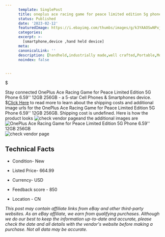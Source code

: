 ```yaml
---
      template: SinglePost
      title: oneplus ace racing game for peace limited edition 5g phone 6 59 12gb 256gb
      status: Published
      date: '2023-02-12'
      featuredImage: https://i.ebayimg.com/thumbs/images/g/k3YAAOSwNPxjKUu6/s-l225.jpg
      categories: 
      excerpt: >-
        [smartphone,device ,hand held device]
      meta:
      canonicalLink: ''
      description: [handheld,industrially made,well crafted,Portable,Mobile,Compact,Convenient,Lightweight,Maneuverable,Man-portable,Miniature,Carriable,Hand-held,Light,Holdable,Transportable,Mobile device,Pocket-sized,On-the-go,Wireless,Cordless,Compact size,Convenient size, smartphone,device ,hand held device]
      noindex: false
      
        
---
```

$

Stay connected OnePlus Ace Racing Game for Peace Limited Edition 5G Phone 6.59'' 12GB 256GB - a 5-star Cell Phones & Smartphones device.
$[Click Here](https://www.ebay.com/itm/225170593587?hash=item346d369733%3Ag%3Ak3YAAOSwNPxjKUu6&mkevt=1&mkcid=1&mkrid=711-53200-19255-0&campid=%253CePNCampaignId%253E&customid=%253CreferenceId%253E&toolid=10049) to read more to learn about the shipping costs and additional image urls for the OnePlus Ace Racing Game for Peace Limited Edition 5G Phone 6.59'' 12GB 256GB. Shipping cost is undefined. Here is how the product looks ![check vendor page](https://i.ebayimg.com/thumbs/images/g/k3YAAOSwNPxjKUu6/s-l225.jpg)and the additional images are![OnePlus Ace Racing Game for Peace Limited Edition 5G Phone 6.59'' 12GB 256GB](https://i.ebayimg.com/images/g/k3YAAOSwNPxjKUu6/s-l1200.jpg)![check vendor page](https://origin-galleryplus.ebayimg.com/ws/web/225170593587_2_0_1/225x225.jpg,https://origin-galleryplus.ebayimg.com/ws/web/225170593587_3_0_1/225x225.jpg,https://origin-galleryplus.ebayimg.com/ws/web/225170593587_4_0_1/225x225.jpg,https://origin-galleryplus.ebayimg.com/ws/web/225170593587_5_0_1/225x225.jpg,https://origin-galleryplus.ebayimg.com/ws/web/225170593587_6_0_1/225x225.jpg,https://origin-galleryplus.ebayimg.com/ws/web/225170593587_7_0_1/225x225.jpg,https://origin-galleryplus.ebayimg.com/ws/web/225170593587_8_0_1/225x225.jpg,https://origin-galleryplus.ebayimg.com/ws/web/225170593587_9_0_1/225x225.jpg,https://origin-galleryplus.ebayimg.com/ws/web/225170593587_10_0_1/225x225.jpg)



 ## Technical Facts 



     
      

 - Condition- New 


      

 - Listed Price- 664.99 


      

 - Currency- USD 


      

 - Feedback score - 850 


      

 - Location - CN 


      
      

 *_This post may contain affiliate links from eBay and other third-party websites. As an eBay affiliate, we earn from qualifying purchases. Although we do our best to keep the information up-to-date and accurate, please check the date and all details with the vendor's website before making a purchase. Not all data may be accurate._*






